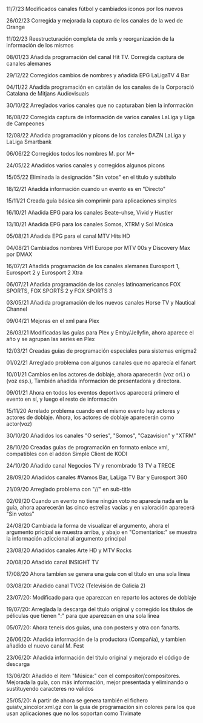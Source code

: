 11/7/23 Modificados canales fútbol y cambiados iconos por los nuevos

26/02/23 Corregida y mejorada la captura de los canales de la wed de Orange

11/02/23 Reestructuración completa de xmls y reorganización de la información de los mismos

08/01/23 Añadida programación del canal Hit TV. Corregida captura de canales alemanes

29/12/22 Corregidos cambios de nombres y añadida EPG LaLigaTV 4 Bar

04/11/22 Añadida programación en catalán de los canales de la Corporació Catalana de Mitjans Audiovisuals

30/10/22 Arreglados varios canales que no capturaban bien la información

16/08/22 Corregida captura de información de varios canales LaLiga y Liga de Campeones

12/08/22 Añadida programación y picons de los canales DAZN LaLiga y LaLiga Smartbank

06/06/22 Corregidos todos los nombres M. por M+

24/05/22 Añadidos varios canales y corregidos algunos picons

15/05/22 Eliminada la designación "Sin votos" en el título y subtítulo

18/12/21 Añadida información cuando un evento es en "Directo"

15/11/21 Creada guía básica sin comprimir para aplicaciones simples

16/10/21 Añadida EPG para los canales Beate-uhse, Vivid y Hustler

13/10/21 Añadida EPG para los canales Somos, XTRM y Sol Música

05/08/21 Añadida EPG para el canal MTV Hits HD

04/08/21 Cambiados nombres VH1 Europe por MTV 00s y Discovery Max por DMAX

16/07/21 Añadida programación de los canales alemanes Eurosport 1, Eurosport 2 y Eurosport 2 Xtra

06/07/21 Añadida programación de los canales latinoamericanos FOX SPORTS, FOX SPORTS 2 y FOX SPORTS 3

03/05/21 Añadida programación de los nuevos canales Horse TV y Nautical Channel

09/04/21 Mejoras en el xml para Plex

26/03/21 Modificadas las guías para Plex y Emby/Jellyfin, ahora aparece el año y se agrupan las series en Plex

12/03/21
Creadas guías de programación especiales para sistemas enigma2

01/02/21
Arreglado problema con algunos canales que no aparecía el fanart

10/01/21
Cambios en los actores de doblaje, ahora aparecerán (voz ori.) o (voz esp.), También añadida información de presentadora y directora.

09/01/21
Ahora en todos los eventos deportivos aparecerá primero el evento en sí, y luego el resto de información

15/11/20
Arrelado problema cuando en el mismo evento hay actores y actores de doblaje. Ahora, los actores de doblaje aparecerán como actor(voz)

30/10/20
Añadidos los canales "O series", "Somos", "Cazavision" y "XTRM"

28/10/20
Creadas guias de programación en formato enlace xml, compatibles con el addon Simple Client de KODI

24/10/20
Añadido canal Negocios TV y renombrado 13 TV a TRECE

28/09/20
Añadidos canales #Vamos Bar, LaLiga TV Bar y Eurosport 360

21/09/20
Arreglado problema con "//" en sub-title

02/09/20
Cuando un evento no tiene ningún voto no aparecía nada en la guía, ahora aparecerán las cinco estrellas vacías y en valoración aparecerá "Sin votos"

24/08/20
Cambiada la forma de visualizar el argumento, ahora el argumento pricipal se muestra arriba, y abajo en "Comentarios:" se muestra la información adiccional al argumento principal

23/08/20
Añadidos canales Arte HD y MTV Rocks

20/08/20
Añadido canal INSIGHT TV

17/08/20
Ahora tambíen se genera una guía con el título en una sola linea

03/08/20:
Añadido canal TVG2 (Televisión de Galicia 2)

23/07/20:
Modificado para que aparezcan en reparto los actores de doblaje

19/07/20:
Arreglada la descarga del título original y corregido los títulos de péliculas que tienen ":" para que aparezcan en una sola linea

05/07/20:
Ahora teneís dos guias, una con posters y otra con fanarts.

26/06/20:
Añadida información de la productora (Compañia), y tambien añadido el nuevo canal M. Fest

23/06/20:
Añadida información del título original y mejorado el código de descarga

13/06/20:
Añadido el item "Música:" con el compositor/compositores. Mejorada la guía, con más información, mejor presentada y eliminando o sustituyendo caracteres no validos

25/05/20:
A partir de ahora se genera también el fichero guiatv_sincolor.xml.gz con la guía de programación sin colores para los que usan aplicaciones que no los soportan como Tivimate
